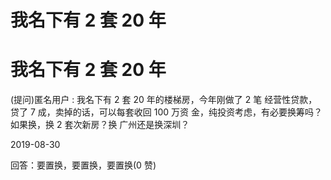 # 我名下有 2 套 20 年

# 我名下有 2 套 20 年

(提问)匿名用户 : 我名下有 2 套 20 年的楼梯房，今年刚做了 2 笔 经营性贷款，贷了 7 成，卖掉的话，可以每套收回 100 万资 金，纯投资考虑，有必要换筹吗？如果换，换 2 套次新房？换 广州还是换深圳？

2019-08-30

回答：要置换，要置换，要置换(0 赞)